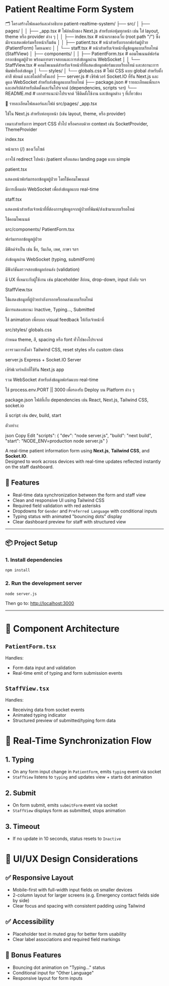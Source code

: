 # Patient Realtime Form System
🗂️ โครงสร้างโฟลเดอร์และคำอธิบาย
patient-realtime-system/
├── src/
│   ├── pages/
│   │   ├── _app.tsx              # ไฟล์หลักของ Next.js สำหรับห่อหุ้มทุกหน้า เช่น ใส่ layout, theme หรือ provider ต่าง ๆ
│   │   ├── index.tsx             # หน้าแรกของเว็บ (root path "/") ซึ่งมักจะแสดงฟอร์มหรือหน้าเริ่มต้น
│   │   ├── patient.tsx           # หน้าสำหรับกรอกฟอร์มผู้ป่วย (PatientForm) โดยเฉพาะ
│   │   └── staff.tsx             # หน้าสำหรับเจ้าหน้าที่ดูข้อมูลแบบเรียลไทม์ (StaffView)
│   ├── components/
│   │   ├── PatientForm.tsx       # คอมโพเนนต์ฟอร์มกรอกข้อมูลผู้ป่วย พร้อมการตรวจสอบและการส่งข้อมูลผ่าน WebSocket
│   │   └── StaffView.tsx         # คอมโพเนนต์สำหรับเจ้าหน้าที่ที่แสดงข้อมูลฟอร์มแบบเรียลไทม์ และสถานะการพิมพ์หรือส่งข้อมูล
│   └── styles/
│       └── globals.css           # ไฟล์ CSS แบบ global สำหรับตั้งค่าสี ฟอนต์ และสไตล์ทั่วทั้งแอป
├── server.js                    # เซิร์ฟเวอร์ Socket.IO ที่รัน Next.js และดูแล WebSocket สำหรับส่งข้อมูลแบบเรียลไทม์
├── package.json                 # รายละเอียดแพ็กเกจและสคริปต์สำหรับติดตั้งและรันโปรเจกต์ (dependencies, scripts ฯลฯ)
└── README.md                   # เอกสารแนะนำโปรเจกต์ วิธีติดตั้งใช้งาน และข้อมูลต่าง ๆ ที่เกี่ยวข้อง

📁 รายละเอียดโฟลเดอร์และไฟล์
src/pages/
_app.tsx

ใช้ใน Next.js สำหรับห่อทุกหน้า (เช่น layout, theme, หรือ provider)

เหมาะสำหรับการ import CSS ทั่วไป หรือครอบด้วย context เช่น SocketProvider, ThemeProvider

index.tsx

หน้าแรก (/) ของเว็บไซต์

อาจใช้ redirect ไปหน้า /patient หรือแสดง landing page แบบ simple

patient.tsx

แสดงหน้าฟอร์มกรอกข้อมูลผู้ป่วย โดยใช้คอมโพเนนต์ <PatientForm />

มีการเชื่อมต่อ WebSocket เพื่อส่งข้อมูลแบบ real-time

staff.tsx

แสดงหน้าสำหรับเจ้าหน้าที่ที่ต้องการดูข้อมูลจากผู้ป่วยที่พิมพ์/ส่งเข้ามาแบบเรียลไทม์

ใช้คอมโพเนนต์ <StaffView />

src/components/
PatientForm.tsx

ฟอร์มกรอกข้อมูลผู้ป่วย

มีฟิลด์จำเป็น เช่น ชื่อ, วันเกิด, เพศ, ภาษา ฯลฯ

ส่งข้อมูลผ่าน WebSocket (typing, submitForm)

มีฟังก์ชันตรวจสอบข้อมูลก่อนส่ง (validation)

มี UX ที่เหมาะกับผู้ใช้งาน เช่น placeholder สีอ่อน, drop-down, input บังคับ ฯลฯ

StaffView.tsx

ใช้แสดงข้อมูลที่ผู้ป่วยกำลังกรอกหรือกดส่งแบบเรียลไทม์

มีการแสดงสถานะ Inactive, Typing..., Submitted

ใช้ animation เพื่อบอก visual feedback ให้กับเจ้าหน้าที่

src/styles/
globals.css

กำหนด theme, สี, spacing หรือ font ทั่วไปของโปรเจกต์

อาจรวมการตั้งค่า Tailwind CSS, reset styles หรือ custom class

server.js
Express + Socket.IO Server

เซิร์ฟเวอร์หลักที่ใช้รัน Next.js app

รวม WebSocket สำหรับส่งข้อมูลฟอร์มแบบ real-time

ใช้ process.env.PORT || 3000 เพื่อรองรับ Deploy บน Platform ต่าง ๆ

package.json
ไฟล์ที่เก็บ dependencies เช่น React, Next.js, Tailwind CSS, socket.io

มี script เช่น dev, build, start

ตัวอย่าง:

json
Copy
Edit
"scripts": {
  "dev": "node server.js",
  "build": "next build",
  "start": "NODE_ENV=production node server.js"
}

A real-time patient information form using **Next.js**, **Tailwind CSS**, and **Socket.IO**.  
Designed to work across devices with real-time updates reflected instantly on the staff dashboard.

## 🚀 Features
- Real-time data synchronization between the form and staff view
- Clean and responsive UI using Tailwind CSS
- Required field validation with red asterisks
- Dropdowns for `Gender` and `Preferred Language` with conditional inputs
- Typing status with animated "bouncing dots" display
- Clear dashboard preview for staff with structured view

---

## 📦 Project Setup

### 1. Install dependencies
```bash
npm install
```

### 2. Run the development server
```bash
node server.js
```
Then go to: [http://localhost:3000](http://localhost:3000)

---
# 🧩 Component Architecture

## `PatientForm.tsx`
Handles:
- Form data input and validation
- Real-time emit of typing and form submission events

## `StaffView.tsx`
Handles:
- Receiving data from socket events
- Animated typing indicator
- Structured preview of submitted/typing form data
# 🔄 Real-Time Synchronization Flow

## 1. Typing
- On any form input change in `PatientForm`, emits `typing` event via socket
- `StaffView` listens to `typing` and updates view + starts dot animation

## 2. Submit
- On form submit, emits `submitForm` event via socket
- `StaffView` displays form as submitted, stops animation

## 3. Timeout
- If no update in 10 seconds, status resets to `Inactive`

# 🎨 UI/UX Design Considerations

## ✅ Responsive Layout
- Mobile-first with full-width input fields on smaller devices
- 2-column layout for larger screens (e.g. Emergency contact fields side by side)
- Clear focus and spacing with consistent padding using Tailwind

## ✅ Accessibility
- Placeholder text in muted gray for better form usability
- Clear label associations and required field markings

## 🧠 Bonus Features
- Bouncing dot animation on "Typing..." status
- Conditional input for "Other Language"
- Responsive layout for form inputs
